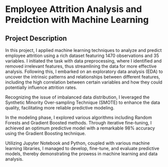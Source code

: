 # Employee Attrition Analysis and Preidction with Machine Learning

## Project Description
In this project, I applied machine learning techniques to analyze and predict employee attrition using a rich dataset featuring 1470 observations and 35 variables. I initiated the task with data preprocessing, where I identified and removed irrelevant features, thus streamlining the data for more effective analysis. Following this, I embarked on an exploratory data analysis (EDA) to uncover the intrinsic patterns and relationships between different features, including the high correlation between certain variables and how they could potentially influence attrition rates.

Recognizing the issue of imbalanced data distribution, I leveraged the Synthetic Minority Over-sampling Technique (SMOTE) to enhance the data quality, facilitating more reliable predictive modeling.

In the modeling phase, I explored various algorithms including Random Forests and Gradient Boosted methods. Through iterative fine-tuning, I achieved an optimum predictive model with a remarkable 98% accuracy using the Gradient Boosting technique.

Utilizing Jupyter Notebook and Python, coupled with various machine learning libraries, I managed to develop, fine-tune, and evaluate predictive models, thereby demonstrating the prowess in machine learning and data analysis.
